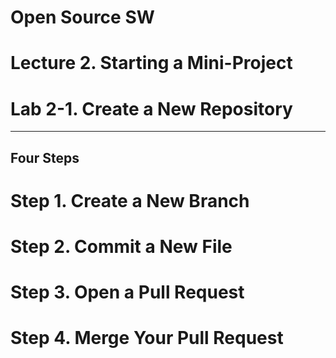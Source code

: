 # Open Source SW
# Lecture 2. Starting a Mini-Project
# Lab 2-1. Create a New Repository

---
Four Steps
---
# Step 1. Create a New Branch
# Step 2. Commit a New File
# Step 3. Open a Pull Request
# Step 4. Merge Your Pull Request
